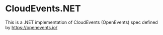 # CloudEvents.NET
This is a .NET implementation of CloudEvents (OpenEvents) spec defined by https://openevents.io/
